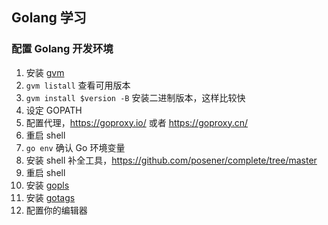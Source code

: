 ## Golang 学习

### 配置 Golang 开发环境

1. 安装 [gvm](https://github.com/moovweb/gvm)
1. `gvm listall` 查看可用版本
1. `gvm install $version -B` 安装二进制版本，这样比较快
1. 设定 GOPATH
1. 配置代理，https://goproxy.io/ 或者 https://goproxy.cn/
1. 重启 shell
1. `go env` 确认 Go 环境变量
1. 安装 shell 补全工具，https://github.com/posener/complete/tree/master
1. 重启 shell
1. 安装 [gopls](https://github.com/golang/tools/blob/master/gopls/doc/user.md#installation)
1. 安装 [gotags](https://github.com/jstemmer/gotags)
1. 配置你的编辑器
